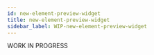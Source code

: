 ```yaml
---
id: new-element-preview-widget
title: new-element-preview-widget
sidebar_label: WIP-new-element-preview-widget
---
```



WORK IN PROGRESS
        